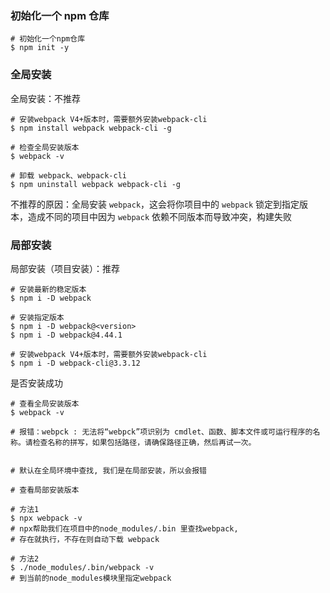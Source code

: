 ### 初始化一个 npm 仓库

```shell
# 初始化一个npm仓库
$ npm init -y
```

### 全局安装

全局安装：不推荐

```shell
# 安装webpack V4+版本时，需要额外安装webpack-cli
$ npm install webpack webpack-cli -g

# 检查全局安装版本
$ webpack -v

# 卸载 webpack、webpack-cli
$ npm uninstall webpack webpack-cli -g
```

不推荐的原因：全局安装 `webpack`，这会将你项⽬中的 `webpack` 锁定到指定版本，造成不同的项⽬中因为 `webpack` 依赖不同版本⽽导致冲突，构建失败





### 局部安装

局部安装（项目安装）：推荐

```shell
# 安装最新的稳定版本
$ npm i -D webpack

# 安装指定版本
$ npm i -D webpack@<version>
$ npm i -D webpack@4.44.1

# 安装webpack V4+版本时，需要额外安装webpack-cli
$ npm i -D webpack-cli@3.3.12
```

是否安装成功

```shell
# 查看全局安装版本
$ webpack -v

# 报错：webpck : 无法将“webpck”项识别为 cmdlet、函数、脚本文件或可运行程序的名称。请检查名称的拼写，如果包括路径，请确保路径正确，然后再试一次。


# 默认在全局环境中查找, 我们是在局部安装，所以会报错
```

```shell
# 查看局部安装版本

# 方法1
$ npx webpack -v
# npx帮助我们在项⽬中的node_modules/.bin ⾥查找webpack,
# 存在就执行，不存在则自动下载 webpack

# 方法2
$ ./node_modules/.bin/webpack -v
# 到当前的node_modules模块⾥指定webpack
```

